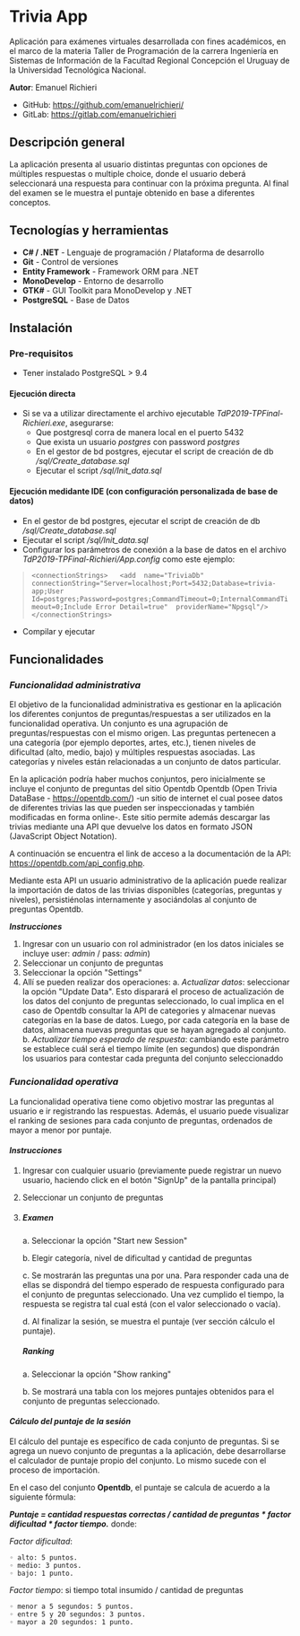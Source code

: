 
# Trivia App  

Aplicación para exámenes virtuales desarrollada con fines académicos, en el marco de la materia Taller de Programación de la carrera Ingeniería en Sistemas de Información de la Facultad Regional Concepción el Uruguay de la Universidad Tecnológica Nacional.

**Autor**: Emanuel Richieri 
-  GitHub: https://github.com/emanuelrichieri/
-  GitLab: https://gitlab.com/emanuelrichieri

## Descripción general
La aplicación presenta al usuario distintas preguntas con opciones de múltiples respuestas o multiple choice, donde el usuario deberá seleccionará una respuesta para continuar con la próxima pregunta. Al final del examen se le muestra el puntaje obtenido en base a diferentes conceptos.

## Tecnologías y herramientas
- **C# / .NET** - Lenguaje de programación / Plataforma de desarrollo
- **Git** - Control de versiones
- **Entity Framework** - Framework ORM para .NET
- **MonoDevelop** - Entorno de desarrollo
- **GTK#** - GUI Toolkit para MonoDevelop y .NET
- **PostgreSQL** - Base de Datos


## Instalación

### Pre-requisitos
-   Tener instalado PostgreSQL > 9.4

#### Ejecución directa
-  Si se va a utilizar directamente el archivo ejecutable *TdP2019-TPFinal-Richieri.exe*, asegurarse:
	- Que postgresql corra de manera local en el puerto 5432
	- Que exista un usuario *postgres* con password *postgres* 
	- En el gestor de bd postgres, ejecutar el script de creación de db */sql/Create_database.sql*
	- Ejecutar el script  */sql/Init_data.sql* 

#### Ejecución medidante IDE (con configuración personalizada de base de datos)
- En  el gestor de bd postgres, ejecutar el script de creación de db */sql/Create_database.sql*
- Ejecutar el script  */sql/Init_data.sql* 
- Configurar los parámetros de conexión a la base de datos en el archivo *TdP2019-TPFinal-Richieri/App.config* como este ejemplo:

> `<connectionStrings>   <add  name="TriviaDb" 
> connectionString="Server=localhost;Port=5432;Database=trivia-app;User
> Id=postgres;Password=postgres;CommandTimeout=0;InternalCommandTimeout=0;Include
> Error Detail=true"  providerName="Npgsql"/>   </connectionStrings>`

- Compilar y ejecutar

## Funcionalidades 

### ***Funcionalidad administrativa***

El objetivo de la funcionalidad administrativa es gestionar en la aplicación los diferentes conjuntos de preguntas/respuestas a ser utilizados en la funcionalidad operativa.
Un conjunto es una agrupación de preguntas/respuestas con el mismo origen. Las preguntas pertenecen a una categoría (por ejemplo deportes, artes, etc.), tienen niveles de dificultad (alto, medio, bajo) y múltiples respuestas asociadas. Las categorías y niveles están relacionadas a un conjunto de datos particular.

En la aplicación podría haber muchos conjuntos, pero inicialmente se incluye el conjunto de preguntas del sitio Opentdb Opentdb (Open Trivia DataBase - https://opentdb.com/)  -un sitio de internet el cual posee datos de diferentes trivias las que pueden ser inspeccionadas y también modificadas en forma online-.
Este sitio permite además descargar las trivias mediante una API que devuelve los datos en formato JSON (JavaScript Object Notation). 

A continuación se encuentra el link de acceso a la documentación de la API:
https://opentdb.com/api_config.php. 

Mediante esta API un usuario administrativo de la aplicación puede realizar la importación de datos de las trivias disponibles (categorías, preguntas y niveles), persistiénolas internamente y asociándolas al conjunto de preguntas Opentdb.


 ***Instrucciones***
 1. Ingresar con un usuario con rol administrador (en los datos iniciales se incluye user: *admin* / pass: *admin*)
 2. Seleccionar un conjunto de preguntas
 3. Seleccionar la opción "Settings"
 4. Allí se pueden realizar dos operaciones:
	 a. *Actualizar datos*: seleccionar la opción "Update Data". Esto disparará el proceso de actualización de los datos del conjunto de preguntas seleccionado, lo cual implica en el caso de Opentdb consultar la API de categories y almacenar nuevas categorías en la base de datos. Luego, por cada categoría en la base de datos, almacena nuevas preguntas que se hayan agregado al conjunto.
	 b. *Actualizar tiempo esperado de respuesta*: cambiando este parámetro se establece cuál será el tiempo límite (en segundos) que dispondrán los usuarios para contestar cada pregunta del conjunto seleccionaddo
 
### ***Funcionalidad operativa***

La funcionalidad operativa tiene como objetivo mostrar las preguntas al usuario e ir registrando las respuestas. Además, el usuario puede visualizar el ranking de sesiones para cada conjunto de preguntas, ordenados de mayor a menor por puntaje. 

#### ***Instrucciones***

1. Ingresar con cualquier usuario (previamente puede registrar un nuevo usuario, haciendo click en el botón "SignUp" de la pantalla principal)
2. Seleccionar un conjunto de preguntas
3.  ##### ***Examen***
	a. Seleccionar la opción "Start new Session"
	
	b. Elegir categoría, nivel de dificultad y cantidad de preguntas
	
	c. Se mostrarán las preguntas una por una. Para responder cada una de ellas se dispondrá del tiempo esperado de respuesta configurado para el conjunto de preguntas seleccionado. Una vez cumplido el tiempo, la respuesta se registra tal cual está (con el valor seleccionado o vacía). 
	
	d. Al finalizar la sesión, se muestra el puntaje (ver sección cálculo el puntaje).
	
	##### ***Ranking***

	a. Seleccionar la opción "Show ranking"
	
	b. Se mostrará una tabla con los mejores puntajes obtenidos para el conjunto de preguntas seleccionado.

#### *Cálculo del puntaje de la sesión*

El cálculo del puntaje es específico de cada conjunto de preguntas. Si se agrega un nuevo conjunto de preguntas a la aplicación, debe desarrollarse el calculador de puntaje propio del conjunto. Lo mismo sucede con el proceso de importación. 

En el caso del conjunto **Opentdb**, el puntaje se calcula de acuerdo a la siguiente fórmula:

***Puntaje = cantidad respuestas correctas / cantidad de preguntas * factor dificultad * factor tiempo.***
donde: 

*Factor dificultad*:

	◦ alto: 5 puntos.
	◦ medio: 3 puntos.
	◦ bajo: 1 punto.
	
*Factor tiempo*: si tiempo total insumido / cantidad de preguntas

	◦ menor a 5 segundos: 5 puntos.
	◦ entre 5 y 20 segundos: 3 puntos.
	◦ mayor a 20 segundos: 1 punto.

